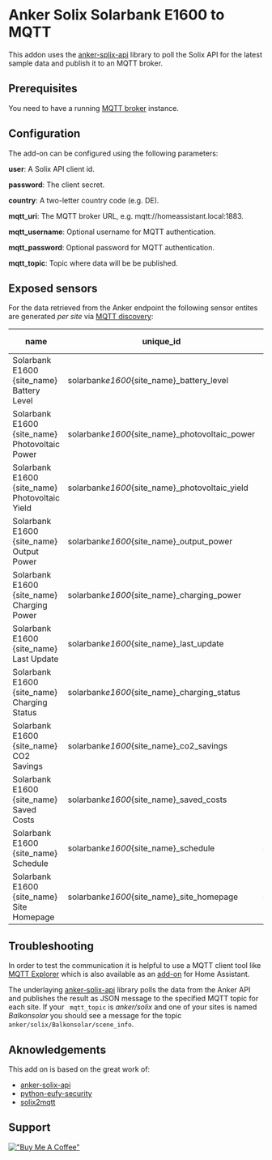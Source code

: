 # Anker Solix Solarbank E1600 to MQTT

This addon uses the [anker-splix-api](https://github.com/thomluther/anker-solix-api) library to poll the Solix API for the latest sample data and publish it to an MQTT broker.

## Prerequisites

You need to have a running [MQTT broker](https://github.com/home-assistant/addons/tree/master/mosquitto) instance.

## Configuration

The add-on can be configured using the following parameters:

**user**: A Solix API client id.

**password**: The client secret.

**country**: A two-letter country code (e.g. DE).

**mqtt_uri**: The MQTT broker URL, e.g. mqtt://homeassistant.local:1883.

**mqtt_username**: Optional username for MQTT authentication.

**mqtt_password**: Optional password for MQTT authentication.

**mqtt_topic**: Topic where data will be be published.

## Exposed sensors

For the data retrieved from the Anker endpoint the following sensor entites are generated _per site_ via [MQTT discovery](https://www.home-assistant.io/integrations/mqtt/#mqtt-discovery):

| name                                           | unique_id                                       | value type | value source |
| ---------------------------------------------- | ----------------------------------------------- | ---------- | ------------ |
| Solarbank E1600 {site_name} Battery Level      | solarbank*e1600*{site_name}\_battery_level      | numeric    | state        |
| Solarbank E1600 {site_name} Photovoltaic Power | solarbank*e1600*{site_name}\_photovoltaic_power | numeric    | state        |
| Solarbank E1600 {site_name} Photovoltaic Yield | solarbank*e1600*{site_name}\_photovoltaic_yield | numeric    | state        |
| Solarbank E1600 {site_name} Output Power       | solarbank*e1600*{site_name}\_output_power       | numeric    | state        |
| Solarbank E1600 {site_name} Charging Power     | solarbank*e1600*{site_name}\_charging_power     | numeric    | state        |
| Solarbank E1600 {site_name} Last Update        | solarbank*e1600*{site_name}\_last_update        | numeric    | state        |
| Solarbank E1600 {site_name} Charging Status    | solarbank*e1600*{site_name}\_charging_status    | numeric    | state        |
| Solarbank E1600 {site_name} CO2 Savings        | solarbank*e1600*{site_name}\_co2_savings        | numeric    | state        |
| Solarbank E1600 {site_name} Saved Costs        | solarbank*e1600*{site_name}\_saved_costs        | numeric    | state        |
| Solarbank E1600 {site_name} Schedule           | solarbank*e1600*{site_name}\_schedule           | JSON       | attribute    |
| Solarbank E1600 {site_name} Site Homepage      | solarbank*e1600*{site_name}\_site_homepage      | JSON       | attribute    |

## Troubleshooting

In order to test the communication it is helpful to use a MQTT client tool like [MQTT Explorer](https://mqtt-explorer.com/) which is also available as an [add-on](https://github.com/home-assistant/addons/tree/master/mosquitto) for Home Assistant.

The underlaying [anker-splix-api](https://github.com/thomluther/anker-solix-api/tree/main) library polls the data from the Anker API and publishes the result as JSON message to the specified MQTT topic for each site. If your ` mqtt_topic` is _anker/solix_ and one of your sites is named _Balkonsolar_ you should see a message for the topic `anker/solix/Balkonsolar/scene_info`.

## Aknowledgements

This add on is based on the great work of:

- [anker-solix-api](https://github.com/thomluther/anker-solix-api)
- [python-eufy-security](https://github.com/FuzzyMistborn/python-eufy-security)
- [solix2mqtt](https://github.com/tomquist/solix2mqtt)

## Support

[!["Buy Me A Coffee"](https://www.buymeacoffee.com/assets/img/custom_images/orange_img.png)](https://www.buymeacoffee.com/markusmauch)
